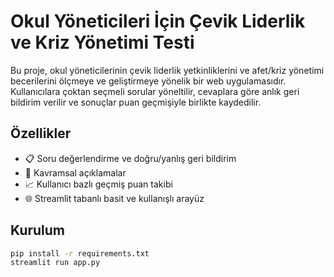 # Okul Yöneticileri İçin Çevik Liderlik ve Kriz Yönetimi Testi

Bu proje, okul yöneticilerinin çevik liderlik yetkinliklerini ve afet/kriz yönetimi becerilerini ölçmeye ve geliştirmeye yönelik bir web uygulamasıdır. Kullanıcılara çoktan seçmeli sorular yöneltilir, cevaplara göre anlık geri bildirim verilir ve sonuçlar puan geçmişiyle birlikte kaydedilir.

## Özellikler
- 📋 Soru değerlendirme ve doğru/yanlış geri bildirim
- 🧠 Kavramsal açıklamalar
- 📈 Kullanıcı bazlı geçmiş puan takibi
- 🌐 Streamlit tabanlı basit ve kullanışlı arayüz

## Kurulum

```bash
pip install -r requirements.txt
streamlit run app.py
